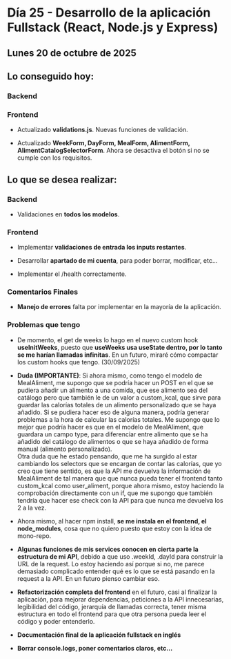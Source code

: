 # Día 25 - Desarrollo de la aplicación Fullstack (React, Node.js y Express)

## Lunes 20 de octubre de 2025

## Lo conseguido hoy:

### Backend

### Frontend

- Actualizado **validations.js**. Nuevas funciones de validación.

- Actualizado **WeekForm, DayForm, MealForm, AlimentForm, AlimentCatalogSelectorForm**. Ahora se desactiva el botón si no se cumple con los requisitos.

## Lo que se desea realizar:

### Backend

- Validaciones en **todos los modelos**.

### Frontend

- Implementar **validaciones de entrada los inputs restantes**.

- Desarrollar **apartado de mi cuenta**, para poder borrar, modificar, etc...

- Implementar el /health correctamente.

### Comentarios Finales

- **Manejo de errores** falta por implementar en la mayoría de la aplicación.

### Problemas que tengo

- De momento, el get de weeks lo hago en el nuevo custom hook **useInitWeeks**, puesto que **useWeeks usa useState dentro, por lo tanto se me harían llamadas infinitas**. En un futuro, miraré cómo compactar los custom hooks que tengo. (30/09/2025)

- **Duda (IMPORTANTE)**: Si ahora mismo, como tengo el modelo de MealAliment, me supongo que se podría hacer un POST en el que se pudiera añadir un alimento a una comida, que ese alimento sea del catálogo pero que también le de un valor a custom_kcal, que sirve para guardar las calorías totales de un alimento personalizado que se haya añadido. Si se pudiera hacer eso de alguna manera, podría generar problemas a la hora de calcular las calorías totales. Me supongo que lo mejor que podría hacer es que en el modelo de MealAliment, que guardara un campo type, para diferenciar entre alimento que se ha añadido del catálogo de alimentos o que se haya añadido de forma manual (alimento personalizado).<br> Otra duda que he estado pensando, que me ha surgido al estar cambiando los selectors que se encargan de contar las calorías, que yo creo que tiene sentido, es que la API me devuelva la información de MealAliment de tal manera que que nunca pueda tener el frontend tanto custom_kcal como user_aliment, porque ahora mismo, estoy haciendo la comprobación directamente con un if, que me supongo que también tendría que hacer ese check con la API para que nunca me devuelva los 2 a la vez.

- Ahora mismo, al hacer npm install, **se me instala en el frontend, el node_modules**, cosa que no quiero puesto que estoy con la idea de mono-repo.

- **Algunas funciones de mis services conocen en cierta parte la estructura de mi API**, debido a que uso .weekId, .dayId para construir la URL de la request. Lo estoy haciendo así porque si no, me parece demasiado complicado entender qué es lo que se está pasando en la request a la API. En un futuro pienso cambiar eso.

- **Refactorización completa del frontend** en el futuro, casi al finalizar la aplicación, para mejorar dependencias, peticiones a la API innecesarias, legibilidad del código, jerarquía de llamadas correcta, tener misma estructura en todo el frontend para que otra persona pueda leer el código y poder entenderlo.

- **Documentación final de la aplicación fullstack en inglés**

- **Borrar console.logs, poner comentarios claros, etc...**
